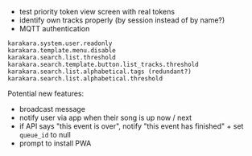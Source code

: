 
- test priority token view screen with real tokens
- identify own tracks properly (by session instead of by name?)
- MQTT authentication

```
karakara.system.user.readonly
karakara.template.menu.disable
karakara.search.list.threshold
karakara.search.template.button.list_tracks.threshold
karakara.search.list.alphabetical.tags (redundant?)
karakara.search.list.alphabetical.threshold
```

Potential new features:
- broadcast message
- notify user via app when their song is up now / next
- if API says "this event is over", notify "this event has finished" + set `queue_id` to null
- prompt to install PWA
